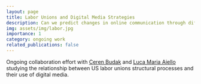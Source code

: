 ```yaml
---
layout: page
title: Labor Unions and Digital Media Strategies
description: Can we predict changes in online communication through different organizational steps?
img: assets/img/labor.jpg
importance: 1
category: ongoing work
related_publications: false
---
```


Ongoing collaboration effort with [Ceren Budak](http://cbudak.com/index.html) and [Luca Maria Aiello](https://www.lajello.com/) studying the relationship between US labor unions structural processes and their use of digital media.